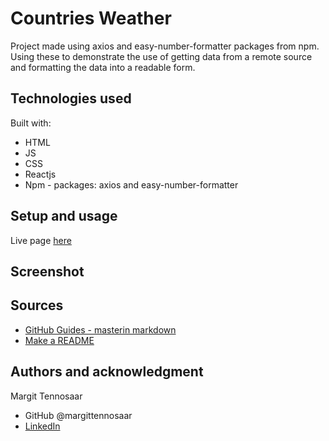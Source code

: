 # Countries Weather

Project made using axios and easy-number-formatter packages from npm. Using these to demonstrate the use of getting data from a remote source and formatting the data into a readable form.

## Technologies used

Built with:

- HTML
- JS
- CSS
- Reactjs
- Npm - packages: axios and easy-number-formatter

## Setup and usage

Live page [here](https://github.com/margittennosaar/markdown_study_materials)

## Screenshot

## Sources

- [GitHub Guides - masterin markdown](https://guides.github.com/features/mastering-markdown/)
- [Make a README](https://www.makeareadme.com/)

## Authors and acknowledgment

Margit Tennosaar

- GitHub @margittennosaar
- [LinkedIn](https://www.linkedin.com/in/margittennosaar/)
